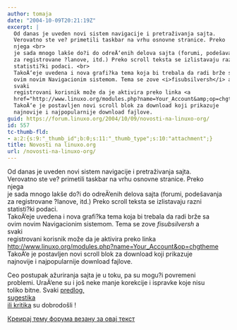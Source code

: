 ```yaml
---
author: tomaja
date: "2004-10-09T20:21:19Z"
excerpt: |
  Od danas je uveden novi sistem navigacije i pretraživanja sajta.
  Verovatno ste ve? primetili taskbar na vrhu osnovne stranice. Preko
  njega <br>
  je sada mnogo lakše do?i do odreÄ‘enih delova sajta (forumi, podešavanja
  za registrovane ?lanove, itd.) Preko scroll teksta se izlistavaju razni
  statisti?ki podaci. <br>
  TakoÄ‘eje uvedena i nova grafi?ka tema koja bi trebala da radi brže sa
  ovim novim Navigacionim sistemom. Tema se zove <i>fisubsilversh</i> a
  svaki
  registrovani korisnik može da je aktivira preko linka <a
  href="http://www.linuxo.org/modules.php?name=Your_Account&amp;op=chgtheme">http://www.linuxo.org/modules.php?name=Your_Account&op=chgtheme</a><br>
  TakoÄ‘e je postavljen novi scroll blok za download koji prikazuje
  najnovije i najpopularnije download fajlove.
guid: https://forum.linuxo.org/2004/10/09/novosti-na-linuxo-org/
id: 557
tc-thumb-fld:
- a:2:{s:9:"_thumb_id";b:0;s:11:"_thumb_type";s:10:"attachment";}
title: Novosti na linuxo.org
url: /novosti-na-linuxo-org/
---
```

Od danas je uveden novi sistem navigacije i pretraživanja sajta.  
Verovatno ste ve? primetili taskbar na vrhu osnovne stranice. Preko  
njega  
je sada mnogo lakše do?i do odreÄ‘enih delova sajta (forumi, podešavanja  
za registrovane ?lanove, itd.) Preko scroll teksta se izlistavaju razni  
statisti?ki podaci.  
TakoÄ‘eje uvedena i nova grafi?ka tema koja bi trebala da radi brže sa  
ovim novim Navigacionim sistemom. Tema se zove _fisubsilversh_ a  
svaki  
registrovani korisnik može da je aktivira preko linka <http://www.linuxo.org/modules.php?name=Your_Account&op=chgtheme>  
TakoÄ‘e je postavljen novi scroll blok za download koji prikazuje  
najnovije i najpopularnije download fajlove.<!--break-->

  
Ceo postupak ažuriranja sajta je u toku, pa su mogu?i povremeni  
problemi. UraÄ‘ene su i još neke manje korekcije i ispravke koje nisu  
toliko bitne. Svaki [predlog,  
sugestika  
ili kritika](modules.php?name=Feedback) su dobrodošli !

[Креирај тему форума везану за овај текст](https://linuxo.org/nova-tema-na-forumu/?se_pid=557)
